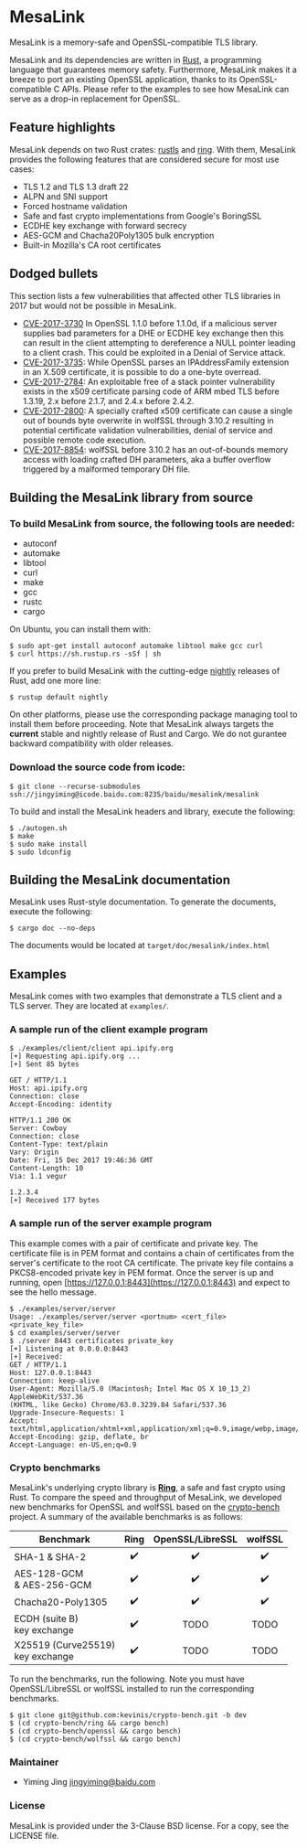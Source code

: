 # MesaLink
MesaLink is a memory-safe and OpenSSL-compatible TLS library.

MesaLink and its dependencies are written in [Rust](https://www.rust-lang.org),
a programming language that guarantees memory safety. Furthermore, MesaLink
makes it a breeze to port an existing OpenSSL application, thanks to its
OpenSSL-compatible C APIs. Please refer to the examples to see how MesaLink can
serve as a drop-in replacement for OpenSSL.

## Feature highlights

MesaLink depends on two Rust crates: [rustls](https://github.com/ctz/rustls) and
[ring](https://github.com/briansmith/ring). With them, MesaLink provides the
following features that are considered secure for most use cases:

* TLS 1.2 and TLS 1.3 draft 22
* ALPN and SNI support
* Forced hostname validation
* Safe and fast crypto implementations from Google's BoringSSL
* ECDHE key exchange with forward secrecy
* AES-GCM and Chacha20Poly1305 bulk encryption
* Built-in Mozilla's CA root certificates

## Dodged bullets

This section lists a few vulnerabilities that affected other TLS libraries in
2017 but would not be possible in MesaLink.

* [CVE-2017-3730](https://www.cvedetails.com/cve/CVE-2017-3730/) In OpenSSL
  1.1.0 before 1.1.0d, if a malicious server supplies bad parameters for a DHE
  or ECDHE key exchange then this can result in the client attempting to
  dereference a NULL pointer leading to a client crash. This could be exploited
  in a Denial of Service attack.
* [CVE-2017-3735](https://www.cvedetails.com/cve/CVE-2017-3735/): While OpenSSL
  parses an IPAddressFamily extension in an X.509 certificate, it is possible to
  do a one-byte overread.
* [CVE-2017-2784](https://www.cvedetails.com/cve/CVE-2017-2784/): An exploitable
  free of a stack pointer vulnerability exists in the x509 certificate parsing
  code of ARM mbed TLS before 1.3.19, 2.x before 2.1.7, and 2.4.x before 2.4.2.
* [CVE-2017-2800](https://www.cvedetails.com/cve/CVE-2017-2800/): A specially
  crafted x509 certificate can cause a single out of bounds byte overwrite in
  wolfSSL through 3.10.2 resulting in potential certificate validation
  vulnerabilities, denial of service and possible remote code execution.
* [CVE-2017-8854](https://www.cvedetails.com/cve/CVE-2017-8854/): wolfSSL before
  3.10.2 has an out-of-bounds memory access with loading crafted DH parameters,
  aka a buffer overflow triggered by a malformed temporary DH file.

## Building the MesaLink library from source

### To build MesaLink from source, the following tools are needed:

  * autoconf
  * automake
  * libtool
  * curl
  * make
  * gcc
  * rustc
  * cargo

On Ubuntu, you can install them with:
```
$ sudo apt-get install autoconf automake libtool make gcc curl
$ curl https://sh.rustup.rs -sSf | sh
```

If you prefer to build MesaLink with the cutting-edge
[nightly](https://doc.rust-lang.org/1.13.0/book/nightly-rust.html) releases of
Rust, add one more line:

```
$ rustup default nightly
```
On other platforms, please use the corresponding package managing tool to
install them before proceeding. Note that MesaLink always targets the
**current** stable and nightly release of Rust and Cargo. We do not gurantee
backward compatibility with older releases.

### Download the source code from icode:
```
$ git clone --recurse-submodules ssh://jingyiming@icode.baidu.com:8235/baidu/mesalink/mesalink
```

To build and install the MesaLink headers and library, execute the following:
```
$ ./autogen.sh
$ make
$ sudo make install
$ sudo ldconfig
```

## Building the MesaLink documentation
MesaLink uses Rust-style documentation. To generate the documents, execute the following:

```
$ cargo doc --no-deps
```
The documents would be located at `target/doc/mesalink/index.html`


## Examples
MesaLink comes with two examples that demonstrate a TLS client and a TLS
server. They are located at `examples/`.

### A sample run of the client example program

```
$ ./examples/client/client api.ipify.org
[+] Requesting api.ipify.org ...
[+] Sent 85 bytes

GET / HTTP/1.1
Host: api.ipify.org
Connection: close
Accept-Encoding: identity

HTTP/1.1 200 OK
Server: Cowboy
Connection: close
Content-Type: text/plain
Vary: Origin
Date: Fri, 15 Dec 2017 19:46:36 GMT
Content-Length: 10
Via: 1.1 vegur

1.2.3.4
[+] Received 177 bytes
```

### A sample run of the server example program

This example comes with a pair of certificate and private key. The
certificate file is in PEM format and contains a chain of certificates from
the server's certificate to the root CA certificate. The private key file
contains a PKCS8-encoded private key in PEM format. Once the server is up
and running, open [https://127.0.0.1:8443](https://127.0.0.1:8443) and
expect to see the hello message. 

```
$ ./examples/server/server
Usage: ./examples/server/server <portnum> <cert_file> <private_key_file>
$ cd examples/server/server
$ ./server 8443 certificates private_key
[+] Listening at 0.0.0.0:8443
[+] Received:
GET / HTTP/1.1
Host: 127.0.0.1:8443
Connection: keep-alive
User-Agent: Mozilla/5.0 (Macintosh; Intel Mac OS X 10_13_2) AppleWebKit/537.36 
(KHTML, like Gecko) Chrome/63.0.3239.84 Safari/537.36
Upgrade-Insecure-Requests: 1
Accept: text/html,application/xhtml+xml,application/xml;q=0.9,image/webp,image/apng
Accept-Encoding: gzip, deflate, br
Accept-Language: en-US,en;q=0.9
```

### Crypto benchmarks
MesaLink's underlying crypto library is
[**Ring**](https://github.com/briansmith/ring), a safe and fast crypto using
Rust. To compare the speed and throughput of MesaLink, we developed new
benchmarks for OpenSSL and wolfSSL based on the
[crypto-bench](https://github.com/briansmith/crypto-bench) project. A summary of
the available benchmarks is as follows:

| Benchmark                           | Ring | OpenSSL/LibreSSL | wolfSSL |
| ----------------------------------- | :--: | :--------------: | :-----: |
| SHA-1 & SHA-2                       |  ✔️   |        ✔️         |    ✔️    |
| AES-128-GCM<br> & AES-256-GCM       |  ✔️   |        ✔️         |    ✔️    |
| Chacha20-Poly1305                   |  ✔️   |        ✔️         |    ✔️    |
| ECDH (suite B)<br>key exchange      |  ✔️   |       TODO       |  TODO   |
| X25519 (Curve25519)<br>key exchange |  ✔️   |       TODO       |  TODO   |

To run the benchmarks, run the following. Note you must have OpenSSL/LibreSSL or
wolfSSL installed to run the corresponding benchmarks.
```
$ git clone git@github.com:kevinis/crypto-bench.git -b dev
$ (cd crypto-bench/ring && cargo bench)
$ (cd crypto-bench/openssl && cargo bench)
$ (cd crypto-bench/wolfssl && cargo bench)
```

### Maintainer

 * Yiming Jing <jingyiming@baidu.com>

### License
MesaLink is provided under the 3-Clause BSD license. For a copy, see the LICENSE
file.
